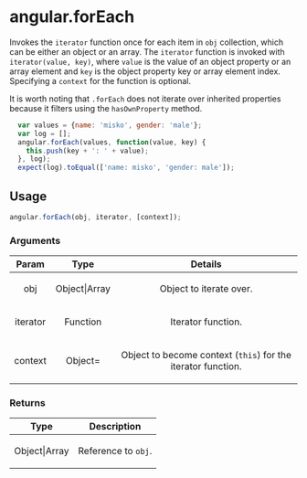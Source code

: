 



# angular.forEach








Invokes the `iterator` function once for each item in `obj` collection, which can be either an
object or an array. The `iterator` function is invoked with `iterator(value, key)`, where `value`
is the value of an object property or an array element and `key` is the object property key or
array element index. Specifying a `context` for the function is optional.

It is worth noting that `.forEach` does not iterate over inherited properties because it filters
using the `hasOwnProperty` method.

   ```js
     var values = {name: 'misko', gender: 'male'};
     var log = [];
     angular.forEach(values, function(value, key) {
       this.push(key + ': ' + value);
     }, log);
     expect(log).toEqual(['name: misko', 'gender: male']);
   ```







  

## Usage
```js
angular.forEach(obj, iterator, [context]);
```





### Arguments

| Param | Type | Details |
| :--: | :--: | :--: |
| obj | Object&#124;Array | <p>Object to iterate over.</p>  |
| iterator | Function | <p>Iterator function.</p>  |
| context | Object= | <p>Object to become context (<code>this</code>) for the iterator function.</p>  |

### Returns

| Type | Description |
| :--: | :--: |
| Object&#124;Array | <p>Reference to <code>obj</code>.</p>  |








